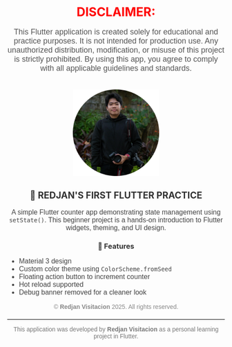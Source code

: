 <h1 align="center">
  <span style="color: red; font-weight: bold;">DISCLAIMER:</span>
</h1>

<p align="center" style="font-size: 18px; font-family: Arial, sans-serif; color: #555;">
  This Flutter application is created solely for educational and practice purposes. It is not intended for production use.
  Any unauthorized distribution, modification, or misuse of this project is strictly prohibited.
  By using this app, you agree to comply with all applicable guidelines and standards.
</p>

<!-- Logo Image -->
<div align="center">
  <img class="headP hlogo" src="img/RPSV_ICON.png" alt="App Logo" style="max-width: 200px; margin-top: 20px;">
</div>

<!-- App Info -->
<h2 align="center" style="color: #333;">📱 REDJAN'S FIRST FLUTTER PRACTICE</h2>

<p align="center" style="font-size: 16px; font-family: Arial, sans-serif; color: #444;">
  A simple Flutter counter app demonstrating state management using <code>setState()</code>.
  This beginner project is a hands-on introduction to Flutter widgets, theming, and UI design.
</p>

<!-- Features List -->
<h3 align="center" style="color: #333;">🔧 Features</h3>
<ul style="font-size: 16px; font-family: Arial, sans-serif; color: #444;">
  <li>Material 3 design</li>
  <li>Custom color theme using <code>ColorScheme.fromSeed</code></li>
  <li>Floating action button to increment counter</li>
  <li>Hot reload supported</li>
  <li>Debug banner removed for a cleaner look</li>
</ul>

<!-- Footer -->
<p align="center" style="font-size: 14px; color: #888; font-family: Arial, sans-serif;">
  &copy; <strong>Redjan Visitacion</strong> 2025. All rights reserved.
</p>

<hr style="border: 0; border-top: 1px solid #ccc; margin-top: 20px;">

<p align="center" style="font-size: 14px; color: #777; font-family: Arial, sans-serif;">
  This application was developed by <strong>Redjan Visitacion</strong> as a personal learning project in Flutter.
</p>
